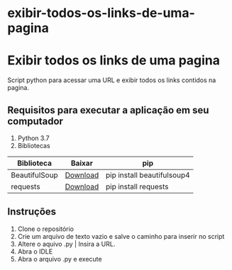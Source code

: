 # exibir-todos-os-links-de-uma-pagina

# Exibir todos os links de uma pagina
Script python para acessar uma URL e exibir todos os links contidos na pagina.

## Requisitos para executar a aplicação em seu computador
1. Python 3.7
2. Bibliotecas

Biblioteca    | Baixar        | pip
------------- | ------------- | ---------
BeautifulSoup | [Download](https://pypi.org/project/beautifulsoup4/)                 | pip install beautifulsoup4
requests      | [Download](https://pypi.org/project/requests/)                 | pip install requests

## Instruções
1. Clone o repositório
2. Crie um arquivo de texto vazio e salve o caminho para inserir no script
3. Altere o aquivo .py | Insira a URL.
4. Abra o IDLE
5. Abra o arquivo .py e execute
